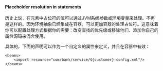 #### Placeholder resolution in statements

历史上说，在元素中占位符的值可以通过JVM系统参数或环境变量来处理。不再是这样的。因为环境抽象已经集成在容器，可以更加容器的处理占位符。这意味着你可以配置处理方式根据你的需要：改变查找的优先级或移除他们、添加你自己的属性源码来混合使用。

具体的，下面的声明可以作为一个自定义的属性来定义，并且在容器中有效：

```
<beans>
    <import resource="com/bank/service/${customer}-config.xml"/>
</beans>
```